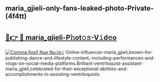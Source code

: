 ## maria_gjieli-only-fans​-leaked-photo​-Private-(4f4tt)


# <h2><a href="https://mediaupload.pro?title=maria_gjieli&ref=git">🔗👉 🔴 maria_gjieli-P𝚑ot𝚘𝚜-V𝚒d𝚎o</a></h2>

[![Corinna Kopf Nue Nu𝚍e𝚜](https://i.imgur.com/0qMVB7G.gif)](https://mediaupload.pro?title=maria_gjieli&ref=git)
Online-influencer-maria_gjieli,known-for-publishing-dance-and-lifestyle-content,-including-performances-and-vlogs-on-social-media-platforms.Brilliant-ventriloquist-assistant-maria_gjieli,celebrated-for-their-exceptional-abilities-and-accomplishments-in-assisting-ventriloquists.  